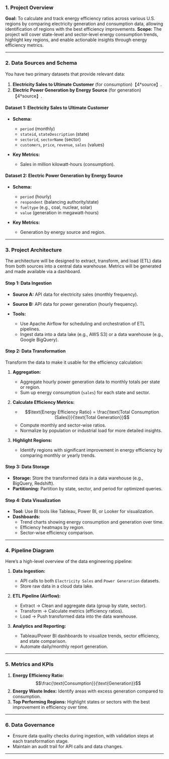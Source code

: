 
### 1. **Project Overview**
**Goal:** To calculate and track energy efficiency ratios across various U.S. regions by comparing electricity generation and consumption data, allowing identification of regions with the best efficiency improvements.
**Scope:** The project will cover state-level and sector-level energy consumption trends, highlight key regions, and enable actionable insights through energy efficiency metrics.

---

### 2. **Data Sources and Schema**

You have two primary datasets that provide relevant data:
1. **Electricity Sales to Ultimate Customer** (for consumption)【4†source】.
2. **Electric Power Generation by Energy Source** (for generation)【4†source】.

#### **Dataset 1: Electricity Sales to Ultimate Customer**
- **Schema:**
  - `period` (monthly)
  - `stateid`, `stateDescription` (state)
  - `sectorid`, `sectorName` (sector)
  - `customers`, `price`, `revenue`, `sales` (values)

- **Key Metrics:**
  - Sales in million kilowatt-hours (consumption).

#### **Dataset 2: Electric Power Generation by Energy Source**
- **Schema:**
  - `period` (hourly)
  - `respondent` (balancing authority/state)
  - `fueltype` (e.g., coal, nuclear, solar)
  - `value` (generation in megawatt-hours)

- **Key Metrics:**
  - Generation by energy source and region.

---

### 3. **Project Architecture**
The architecture will be designed to extract, transform, and load (ETL) data from both sources into a central data warehouse. Metrics will be generated and made available via a dashboard.

#### **Step 1: Data Ingestion**
- **Source A:** API data for electricity sales (monthly frequency).
- **Source B:** API data for power generation (hourly frequency).

- **Tools:**
  - Use Apache Airflow for scheduling and orchestration of ETL pipelines.
  - Ingest data into a data lake (e.g., AWS S3) or a data warehouse (e.g., Google BigQuery).

#### **Step 2: Data Transformation**
Transform the data to make it usable for the efficiency calculation:
1. **Aggregation:**
   - Aggregate hourly power generation data to monthly totals per state or region.
   - Sum up energy consumption (`sales`) for each state and sector.

2. **Calculate Efficiency Metrics:**
   - $$\text{Energy Efficiency Ratio} = \frac{\text{Total Consumption (Sales)}}{\text{Total Generation}}$$
   - Compute monthly and sector-wise ratios.
   - Normalize by population or industrial load for more detailed insights.

3. **Highlight Regions:**
   - Identify regions with significant improvement in energy efficiency by comparing monthly or yearly trends.

#### **Step 3: Data Storage**
- **Storage:** Store the transformed data in a data warehouse (e.g., BigQuery, Redshift).
- **Partitioning:** Partition by state, sector, and period for optimized queries.

#### **Step 4: Data Visualization**
- **Tool:** Use BI tools like Tableau, Power BI, or Looker for visualization.
- **Dashboards:**
   - Trend charts showing energy consumption and generation over time.
   - Efficiency heatmaps by region.
   - Sector-wise efficiency comparison.

---

### 4. **Pipeline Diagram**

Here’s a high-level overview of the data engineering pipeline:

1. **Data Ingestion:**
   - API calls to both `Electricity Sales` and `Power Generation` datasets.
   - Store raw data in a cloud data lake.

2. **ETL Pipeline (Airflow):**
   - Extract → Clean and aggregate data (group by state, sector).
   - Transform → Calculate metrics (efficiency ratios).
   - Load → Push transformed data into the data warehouse.

3. **Analytics and Reporting:**
   - Tableau/Power BI dashboards to visualize trends, sector efficiency, and state comparison.
   - Automate daily/monthly report generation.

---

### 5. **Metrics and KPIs**
1. **Energy Efficiency Ratio:**$$\frac{\text{Consumption}}{\text{Generation}}$$
2. **Energy Waste Index:** Identify areas with excess generation compared to consumption.
3. **Top Performing Regions:** Highlight states or sectors with the best improvement in efficiency over time.

---

### 6. **Data Governance**
- Ensure data quality checks during ingestion, with validation steps at each transformation stage.
- Maintain an audit trail for API calls and data changes.

---
